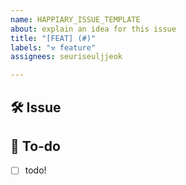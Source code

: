 ```yaml
---
name: HAPPIARY_ISSUE_TEMPLATE
about: explain an idea for this issue
title: "[FEAT] (#)"
labels: "⚒️ feature"
assignees: seuriseuljjeok

---
```


## 🛠 Issue
<!-- 이슈에 대해 간략하게 설명해주세요 -->

## 📝 To-do
<!-- 진행할 작업에 대해 적어주세요 -->
- [ ] todo!
